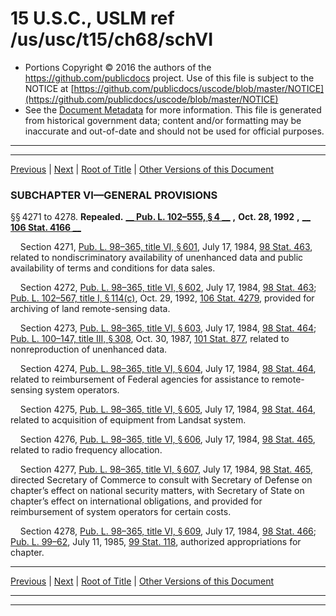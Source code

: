 ---
---

# 15 U.S.C., USLM ref /us/usc/t15/ch68/schVI

* Portions Copyright © 2016 the authors of the https://github.com/publicdocs project.
  Use of this file is subject to the NOTICE at [https://github.com/publicdocs/uscode/blob/master/NOTICE](https://github.com/publicdocs/uscode/blob/master/NOTICE)
* See the [Document Metadata](././../../../../..//README.md) for more information.
  This file is generated from historical government data; content and/or formatting may be inaccurate and out-of-date and should not be used for official purposes.

----------
----------

[Previous](./../../../../..//us/usc/t15/ch68/schV/m__us_usc_t15_ch68_schV.md) | [Next](./../../../../..//us/usc/t15/ch68/schVII/m__us_usc_t15_ch68_schVII.md) | [Root of Title](./../../../../../) | [Other Versions of this Document](https://publicdocs.github.io/go/links?ns=uslm&ref=%2Fus%2Fusc%2Ft15%2Fch68%2FschVI)

### SUBCHAPTER VI—GENERAL PROVISIONS

§§ 4271 to 4278. __Repealed.__  __[__  __Pub. L. 102–555, § 4__  __][/us/pl/102/555/s4]__  __,__  __Oct. 28, 1992__  __,__  __[__  __106 Stat. 4166__  __][/us/stat/106/4166]__ 

    Section 4271, [Pub. L. 98–365, title VI, § 601][/us/pl/98/365/s601], July 17, 1984, [98 Stat. 463][/us/stat/98/463], related to nondiscriminatory availability of unenhanced data and public availability of terms and conditions for data sales.

    Section 4272, [Pub. L. 98–365, title VI, § 602][/us/pl/98/365/s602], July 17, 1984, [98 Stat. 463][/us/stat/98/463]; [Pub. L. 102–567, title I, § 114(c)][/us/pl/102/567/s114/c], Oct. 29, 1992, [106 Stat. 4279][/us/stat/106/4279], provided for archiving of land remote-sensing data.

    Section 4273, [Pub. L. 98–365, title VI, § 603][/us/pl/98/365/s603], July 17, 1984, [98 Stat. 464][/us/stat/98/464]; [Pub. L. 100–147, title III, § 308][/us/pl/100/147/s308], Oct. 30, 1987, [101 Stat. 877][/us/stat/101/877], related to nonreproduction of unenhanced data.

    Section 4274, [Pub. L. 98–365, title VI, § 604][/us/pl/98/365/s604], July 17, 1984, [98 Stat. 464][/us/stat/98/464], related to reimbursement of Federal agencies for assistance to remote-sensing system operators.

    Section 4275, [Pub. L. 98–365, title VI, § 605][/us/pl/98/365/s605], July 17, 1984, [98 Stat. 464][/us/stat/98/464], related to acquisition of equipment from Landsat system.

    Section 4276, [Pub. L. 98–365, title VI, § 606][/us/pl/98/365/s606], July 17, 1984, [98 Stat. 465][/us/stat/98/465], related to radio frequency allocation.

    Section 4277, [Pub. L. 98–365, title VI, § 607][/us/pl/98/365/s607], July 17, 1984, [98 Stat. 465][/us/stat/98/465], directed Secretary of Commerce to consult with Secretary of Defense on chapter’s effect on national security matters, with Secretary of State on chapter’s effect on international obligations, and provided for reimbursement of system operators for certain costs.

    Section 4278, [Pub. L. 98–365, title VI, § 609][/us/pl/98/365/s609], July 17, 1984, [98 Stat. 466][/us/stat/98/466]; [Pub. L. 99–62][/us/pl/99/62], July 11, 1985, [99 Stat. 118][/us/stat/99/118], authorized appropriations for chapter.

----------

[Previous](./../../../../..//us/usc/t15/ch68/schV/m__us_usc_t15_ch68_schV.md) | [Next](./../../../../..//us/usc/t15/ch68/schVII/m__us_usc_t15_ch68_schVII.md) | [Root of Title](./../../../../../) | [Other Versions of this Document](https://publicdocs.github.io/go/links?ns=uslm&ref=%2Fus%2Fusc%2Ft15%2Fch68%2FschVI)

----------
----------

[/us/pl/102/555/s4]: https://publicdocs.github.io/go/links?ns=uslm&ref=%2Fus%2Fpl%2F102%2F555%2Fs4
[/us/stat/106/4166]: https://publicdocs.github.io/go/links?ns=uslm&ref=%2Fus%2Fstat%2F106%2F4166
[/us/pl/98/365/s601]: https://publicdocs.github.io/go/links?ns=uslm&ref=%2Fus%2Fpl%2F98%2F365%2Fs601
[/us/stat/98/463]: https://publicdocs.github.io/go/links?ns=uslm&ref=%2Fus%2Fstat%2F98%2F463
[/us/pl/98/365/s602]: https://publicdocs.github.io/go/links?ns=uslm&ref=%2Fus%2Fpl%2F98%2F365%2Fs602
[/us/stat/98/463]: https://publicdocs.github.io/go/links?ns=uslm&ref=%2Fus%2Fstat%2F98%2F463
[/us/pl/102/567/s114/c]: https://publicdocs.github.io/go/links?ns=uslm&ref=%2Fus%2Fpl%2F102%2F567%2Fs114%2Fc
[/us/stat/106/4279]: https://publicdocs.github.io/go/links?ns=uslm&ref=%2Fus%2Fstat%2F106%2F4279
[/us/pl/98/365/s603]: https://publicdocs.github.io/go/links?ns=uslm&ref=%2Fus%2Fpl%2F98%2F365%2Fs603
[/us/stat/98/464]: https://publicdocs.github.io/go/links?ns=uslm&ref=%2Fus%2Fstat%2F98%2F464
[/us/pl/100/147/s308]: https://publicdocs.github.io/go/links?ns=uslm&ref=%2Fus%2Fpl%2F100%2F147%2Fs308
[/us/stat/101/877]: https://publicdocs.github.io/go/links?ns=uslm&ref=%2Fus%2Fstat%2F101%2F877
[/us/pl/98/365/s604]: https://publicdocs.github.io/go/links?ns=uslm&ref=%2Fus%2Fpl%2F98%2F365%2Fs604
[/us/stat/98/464]: https://publicdocs.github.io/go/links?ns=uslm&ref=%2Fus%2Fstat%2F98%2F464
[/us/pl/98/365/s605]: https://publicdocs.github.io/go/links?ns=uslm&ref=%2Fus%2Fpl%2F98%2F365%2Fs605
[/us/stat/98/464]: https://publicdocs.github.io/go/links?ns=uslm&ref=%2Fus%2Fstat%2F98%2F464
[/us/pl/98/365/s606]: https://publicdocs.github.io/go/links?ns=uslm&ref=%2Fus%2Fpl%2F98%2F365%2Fs606
[/us/stat/98/465]: https://publicdocs.github.io/go/links?ns=uslm&ref=%2Fus%2Fstat%2F98%2F465
[/us/pl/98/365/s607]: https://publicdocs.github.io/go/links?ns=uslm&ref=%2Fus%2Fpl%2F98%2F365%2Fs607
[/us/stat/98/465]: https://publicdocs.github.io/go/links?ns=uslm&ref=%2Fus%2Fstat%2F98%2F465
[/us/pl/98/365/s609]: https://publicdocs.github.io/go/links?ns=uslm&ref=%2Fus%2Fpl%2F98%2F365%2Fs609
[/us/stat/98/466]: https://publicdocs.github.io/go/links?ns=uslm&ref=%2Fus%2Fstat%2F98%2F466
[/us/pl/99/62]: https://publicdocs.github.io/go/links?ns=uslm&ref=%2Fus%2Fpl%2F99%2F62
[/us/stat/99/118]: https://publicdocs.github.io/go/links?ns=uslm&ref=%2Fus%2Fstat%2F99%2F118



